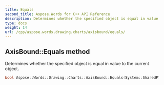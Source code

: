 ```yaml
---
title: Equals
second_title: Aspose.Words for C++ API Reference
description: Determines whether the specified object is equal in value to the current object.
type: docs
weight: 14
url: /cpp/aspose.words.drawing.charts/axisbound/equals/
---
```

## AxisBound::Equals method


Determines whether the specified object is equal in value to the current object.

```cpp
bool Aspose::Words::Drawing::Charts::AxisBound::Equals(System::SharedPtr<System::Object> obj) override
```

